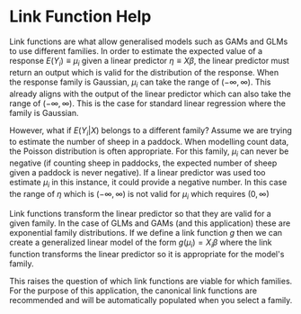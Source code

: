 # Link Function Help

Link functions are what allow generalised models such as GAMs and GLMs to use different families. In order to estimate the expected value of a response $E(Y_i) \equiv \mu_i$ given a linear predictor $\eta \equiv X \beta$, the linear predictor must return an output which is valid for the distribution of the response. When the response family is Gaussian, $\mu_i$ can take the range of $(-\infty,\infty)$. This already aligns with the output of the linear predictor which can also take the range of $(-\infty,\infty)$. This is the case for standard linear regression where the family is Gaussian.

However, what if $E(Y_i|X)$ belongs to a different family? Assume we are trying to estimate the number of sheep in a paddock. When modelling count data, the Poisson distribution is often appropriate. For this family, $\mu_i$ can never be negative (if counting sheep in paddocks, the expected number of sheep given a paddock is never negative). If a linear predictor was used too estimate $\mu_i$ in this instance, it could provide a negative number. In this case the range of $\eta$ which is $(-\infty,\infty)$ is not valid for $\mu_i$ which requires $(0,\infty)$

Link functions transform the linear predictor so that they are valid for a given family. In the case of GLMs and GAMs (and this application) these are exponential family distributions. If we define a link function _g_ then we can create a generalized linear model of the form $g(\mu_i)=X_i \beta$ where the link function transforms the linear predictor so it is appropriate for the model's family.

This raises the question of which link functions are viable for which families. For the purpose of this application, the canonical link functions are recommended and will be automatically populated when you select a family.
